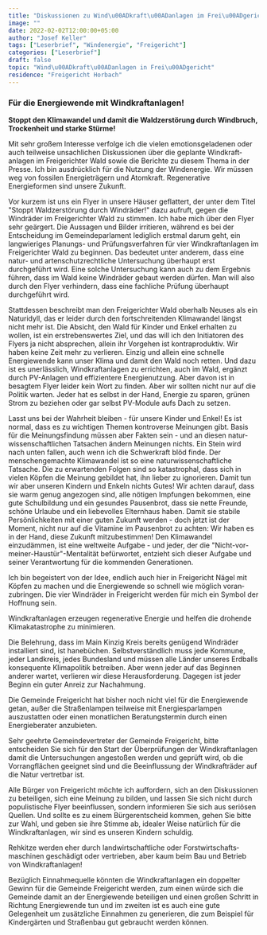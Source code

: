 ```yaml
---
title: "Diskussionen zu Wind\u00ADkraft\u00ADanlagen im Frei\u00ADgerichter Wald"
image: ""
date: 2022-02-02T12:00:00+05:00
author: "Josef Keller"
tags: ["Leserbrief", "Windenergie", "Freigericht"]
categories: ["Leserbrief"]
draft: false
topic: "Wind\u00ADkraft\u00ADanlagen in Frei\u00ADgericht"
residence: "Freigericht Horbach"
---
```


<!-- ## Diskussionen zu Wind&shy;kraft&shy;anlagen im Freigerichter Wald -->

### Für die Energiewende mit Wind&shy;kraft&shy;anlagen!

**Stoppt den Klimawandel und damit die Waldzerstörung durch Windbruch, Trocken&shy;heit und starke Stürme!**

Mit sehr großem Interesse verfolge ich die vielen emotions&shy;geladenen oder auch teilweise un&shy;sach&shy;lichen Diskussionen über die geplante Wind&shy;kraft&shy;anlagen im Freigerichter Wald sowie die Be&shy;richte zu diesem Thema in der Presse. Ich bin ausdrücklich für die Nutzung der Windenergie. Wir müssen weg von fossilen Energie&shy;trägern und Atom&shy;kraft. Re&shy;generative Energieformen sind unsere Zukunft.

Vor kurzem ist uns ein Flyer in unsere Häuser geflattert, der unter dem Titel "Stoppt Wald&shy;zerstörung durch Windräder!" dazu aufruft, gegen die Windräder im Freigerichter Wald zu stimmen. Ich habe mich über den Flyer sehr geärgert. Die Aussagen und Bilder irritieren, während es bei der Entscheidung im Gemeinde&shy;parlament lediglich erstmal darum geht, ein langwieriges Planungs- und Prüfungs&shy;verfahren für vier Wind&shy;kraft&shy;anlagen im Freigerichter Wald zu beginnen. Das bedeutet unter anderem, dass eine natur- und arten&shy;schutz&shy;rechtliche Unter&shy;suchung überhaupt erst durchgeführt wird. Eine solche Untersuchung kann auch zu dem Ergebnis führen, dass im Wald keine Windräder gebaut werden dürfen. Man will also durch den Flyer verhindern, dass eine fachliche Prüfung über&shy;haupt durchgeführt wird.

Stattdessen beschreibt man den Frei&shy;gerichter Wald oberhalb Neuses als ein Naturidyll, das er leider durch den fortschreitenden Klimawandel längst nicht mehr ist. Die Absicht, den Wald für Kinder und Enkel erhalten zu wollen, ist ein erstrebenswertes Ziel, und das will ich den Initiatoren des Flyers ja nicht absprechen, allein ihr Vorgehen ist kontraproduktiv. Wir haben keine Zeit mehr zu verlieren. Einzig und allein eine schnelle Energiewende kann unser Klima und damit den Wald noch retten. Und dazu ist es unerlässlich, Wind&shy;kraft&shy;anlagen zu errichten, auch im Wald, ergänzt durch PV-Anlagen und effizientere Energienutzung. Aber davon ist in besagtem Flyer leider kein Wort zu finden. Aber wir sollten nicht nur auf die Politik warten. Jeder hat es selbst in der Hand, Energie zu sparen, grünen Strom zu beziehen oder gar selbst PV-Module aufs Dach zu setzen.

Lasst uns bei der Wahrheit bleiben - für unsere Kinder und Enkel! Es ist normal, dass es zu wichtigen Themen kontroverse Meinungen gibt. Basis für die Meinungs&shy;findung müssen aber Fakten sein - und an diesen natur&shy;wissen&shy;schaftlichen Tatsachen ändern Meinungen nichts. Ein Stein wird nach unten fallen, auch wenn ich die Schwerkraft blöd finde. Der menschen&shy;gemachte Klimawandel ist so eine natur&shy;wissen&shy;schaft&shy;liche Tatsache. Die zu er&shy;wartenden Folgen sind so katastrophal, dass sich in vielen Köpfen die Meinung gebildet hat, ihn lieber zu ignorieren. Damit tun wir aber unseren Kindern und Enkeln nichts Gutes! Wir achten darauf, dass sie warm genug angezogen sind, alle nötigen Impfungen bekommen, eine gute Schul&shy;bildung und ein gesundes Pausen&shy;brot, dass sie nette Freunde, schöne Urlaube und ein liebevolles Elternhaus haben. Damit sie stabile Persönlichkeiten mit einer guten Zukunft werden - doch jetzt ist der Moment, nicht nur auf die Vitamine im Pausen&shy;brot zu achten: Wir haben es in der Hand, diese Zukunft mit&shy;zu&shy;bestimmen! Den Klimawandel einzudämmen, ist eine weltweite Aufgabe - und jeder, der die "Nicht-vor-meiner-Haustür"-Men&shy;ta&shy;li&shy;tät befürwortet, entzieht sich dieser Aufgabe und seiner Ver&shy;ant&shy;wortung für die kommenden Generationen.

Ich bin begeistert von der Idee, endlich auch hier in Freigericht Nägel mit Köpfen zu machen und die Energiewende so schnell wie möglich voran&shy;zubringen. Die vier Windräder in Freigericht werden für mich ein Symbol der Hoffnung sein.

Wind&shy;kraft&shy;anlagen erzeugen regenerative Energie und helfen die drohende Klima&shy;katastrophe zu minimieren.

Die Belehrung, dass im Main Kinzig Kreis bereits genügend Windräder installiert sind, ist hane&shy;büchen. Selbstverständlich muss jede Kommune, jeder Landkreis, jedes Bundesland und müssen alle Länder unseres Erdballs konsequente Klimapolitik betreiben. Aber wenn jeder auf das Be&shy;ginnen anderer wartet, verlieren wir diese Herausforderung. Dagegen ist jeder Beginn ein guter Anreiz zur Nachahmung.

Die Gemeinde Freigericht hat bisher noch nicht viel für die Energiewende getan, außer die Straßenlampen teilweise mit Energie&shy;sparlampen auszustatten oder einen monatlichen Be&shy;ratungs&shy;termin durch einen Energieberater anzubieten.

Sehr geehrte Gemeindevertreter der Ge&shy;meinde Freigericht, bitte entscheiden Sie sich für den Start der Überprüfungen der Wind&shy;kraft&shy;anlagen damit die Unter&shy;suchungen angestoßen werden und geprüft wird, ob die Vorrangflächen geeignet sind und die Beeinflussung der Wind&shy;kraft&shy;räder auf die Natur vertretbar ist.

Alle Bürger von Freigericht möchte ich auffordern, sich an den Diskussionen zu beteiligen, sich eine Meinung zu bilden, und lassen Sie sich nicht durch populistische Flyer beeinflussen, sondern informieren Sie sich aus seriösen Quellen. Und sollte es zu einem Bürgerentscheid kommen, gehen Sie bitte zur Wahl, und geben sie ihre Stimme ab, idealer Weise natürlich für die Wind&shy;kraft&shy;anlagen, wir sind es unseren Kindern schuldig.

Rehkitze werden eher durch land&shy;wirt&shy;schaftliche oder Forst&shy;wirtschafts&shy;maschinen geschädigt oder vertrieben, aber kaum beim Bau und Betrieb von Wind&shy;kraft&shy;anlagen!

Bezüglich Einnahmequelle könnten die Wind&shy;kraft&shy;anlagen ein doppelter Gewinn für die Gemeinde Freigericht werden, zum einen würde sich die Gemeinde damit an der Energiewende beteiligen und einen großen Schritt in Richtung Energiewende tun und im zweiten ist es auch eine gute Gelegenheit um zusätzliche Einnahmen zu generieren, die zum Beispiel für Kindergärten und Straßenbau gut gebraucht werden können.
